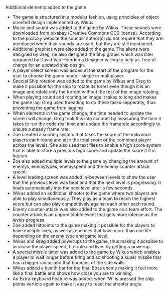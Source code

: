 Additional elements added to the game
- The game is structured in a modular fashion, using principles of object oriented design implemented by Wikus
- Music and sound was added to the game by Wikus. These sounds were downloaded from pixabay (Creative Commons CC0 license). According to the pixabay website the sounds' author(s) do not require that they are mentioned when their sounds are used,  but they are still mentioned.
- Additional graphics were also added to the game. The aliens were designed by Greg, he also designed the Ship grapic which was later upgraded by David Van Heerden a Designer willing to help us, free of charge for an updated ship design.
- A player select screen was added at the start of the program for the user to choose the game mode - single or multiplayer.
- Special Ship rotation was added to the game by Wikus and Greg to make it possible for the ship to rotate its turret even though it is an image and rotate only the turrent without the rest of the image rotating.
- When playing sound and rotating an image it takes to long and makes the game lag. Greg used threading to do these tasks sepperatly, thus preventing the game from lagging
- When elements in the game change, the time needed to update the screen will change. Greg took this into account by measuring the time it takes to run the code real time and update the framerate accordingly to unsure a steady frame rate.
- Zoe created a scoring system that takes the score of the individual players each round and also the total score of the combined player across the levels. She also used text files to enable a high score system that is able to store a previous high score and update the score if it is beaten.
- Zoe also added multiple levels to the game by changing the amount of enemys, enemytypes, enemyspeed and the enemy counter attack speed.
- A level loading screen was added in-between levels to show the user that the previous level was beat and that the next level is progressing. It loads automatically into the next level after a few seconds.
- Wikus added an additional shooter to the game where two players are able to play simultaneously. They play as a team to reach the highest score but can also play competitively against each other each round.
- Enemy counter-attack was also added to the game as a team effort. The counter attack is an unpredictable event that gets more intense as the levels progress.
- Zoe added hitpoints to the game making it possible for the players to have multiple lives, as well as enemies that have more than one life depending on the enemy type and game level.
- Wikus and Greg added powerups to the game, thus making it possible to increase the player speed, fire rate and lives by getting a powerup.
- A special missile timer was added to the game by Wikus which enables a player to wait longer before firing and so shooting a super missile that has a bigger radius and that bounces of the side walls.
- Wikus added a health bar for the final Boss enemy making it feel more like a final battle and shows how close you are to winning.
- An Extra keyboard Feature was added: when 'W' is pressed the ship points verticle again to make it easy to reset the shooter angle.


